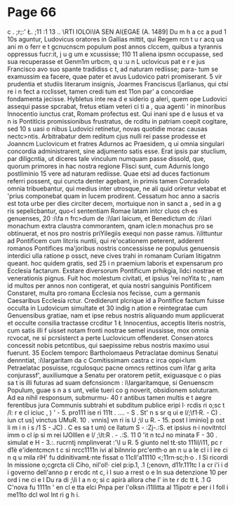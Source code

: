 # Page 66

c . ;r;:' Ł. ;11 :1 13 .. \RTI IOLOì\IA SEN Al{EGAE (A. 1489] Du m h a cc a pud 1 10s aguntur, Ludovicus oratores in Gallias mittit, qui Regem rcn t u r acq ua ani m o ferr e t gcnucnscm populum post annos clccem, quibus a tyrannis oppressus fucr:it, j u g um e xcussisse; 110 11 aliena ipsmn occupasse, sed sua recuperasse et Genm1m urbcm, q u :u n L uclovicus pat e r e jus Francisco avo suo spante tradidiss c t, ad naturam rediisse; para- tum se examussim ea facere, quae pater et avus Ludovico patri promiserant. 5 vir prudentia et studiis literarum insignis, Joarmes Franciscus l\[arlianus, qui ctsi re i n fect a rcclisset, tamen credi tum est 11on par\' a concordiae fondamenta jecisse. Hybletus inte rea d e siderio g aleri, quem ope Ludovici assequi passe spcrabat, fretus etiam veteri ci ti a , qua agenti ' in minoribus lnnocentio iunctus crat, Romam profectus est. Qui inani spe d e lusus et va n is Pontitìcis promissionibus frustratus, de rcditu in patriam coepit cogitare, sed 10 s uasi o nibus Ludovici retinetur, novas quotidie morac causas nectc>ntis. Arbitrabatur dem reditum cjus nulli rei passe prodesse et Joanncm Luclovicum et fratres Adurnos ac Praesidem, q ui omnia singulari concordia administrarent, sine adjumento satis esse. Erat ipsis par stuclium, par diligcntia, ut diceres tale vinculum numquam passe dissold, que, quorum primores in hac nostra regione Flisci sunt, cum Adurnis longo postliminio 15 vere ad naturam rediisse. Quae etsi ad duces factionum referri possent, qui cuncta denter agebant, in primis tamen Conradolo omnia tribuebantur, qui medius inter utrosque, ne ali quid oriretur vetabat et 'prius componebat quam in lucem prodirent. Cessatum hoc anno a sacris est tota urbe per dies circiter decem, mortuique non in sanct a , sed in a g ris sepelicbantur, quo<l sententiam Romae latam intcr cluos ch·es genuenses, 20 :i\fa n frc>dum de :ì\Iari laicum, et Benedictum dc :i\Iari monachum extra claustra commorantem, qnam icle:n monachus pro se obtinuerat, et nos pro nostris priYilegiis exequi non passe ramus. ì\littuntur ad Pontificem cum litcris nuntii, qui re\'ocationem peterent, adderent romanos Pontifìces ma'joribus nostris concessisse ne populus genuensis interdici ulla ratione p ossct, neve cives trahi in romanam Curiam litigatnm queant. hoc quidem gratis, sed 25 i n praemium laboris et expensarum pro Ecclesia factarum. Exstare diversorum Pontificum prhikgia, lìdci nostrae et venerationis pignus. Fuit hoc molestum civitati, et ipsius 'rei noYita tc , nam id multos per annos non contigerat, et quia nostri sanguinis Pontificem Constaret, multa pro romana Ecclesia nos fecisse, cum a germanis Caesaribus Ecclesia rctur. Crediderunt plcrique id a Pontifice factum fuisse occulta in Ludovicum simultate et 30 indig n ation e reintegratae cum Genuensibus gratiae, nam et ipse rebus nostris aliquando mum applicuerat et occulte consilia tractasse crcditur 1 Ł lnnocentius, acceptis literis nostris, cum satis illi f uisset notam fronti nostrae semel inussisse, mox omnia rcvocat, ne si pcrsisterct a perte Luclovicum offenderet. Consen·atorcs concessit nobis petcntibus, qui saepissime rebus nostris maximo usui fuerunt. 35 Eoclem temporc Bartholomaeus Petraclatae dominus Senatui dennntiat, :i\Iargaritam da c Comitissimam castra c irca oppi<lum Petraelatac posuisse, rcgulosquc pacne omncs rettinos cum ì\far g arita conjurassf', auxiliumque a Senatu per oratorem petiit, exiguasque c o pias sa t is illi futuras ad suam defcnsioncm : ì\Iargaritamque, si Genuenscm Populum, guae s n a s unt, velie tueri co g noverit, obsidionem soluturam. Ad ea nihil responsum, submurmu- 40 r antibus tamen multis e t aegre ferentibus jura Communis subtrahi et subditum publice eripi I· rcdis ri o;sc t /I: r e cl iciuc , ) ' - 5. pro111 ise ri 111t . .... - S . St' n s sr q ui e l/;\f1·R. - C) . iun ct us] vinctus UMuR. 10 . vnnis] vn ri is U ;\l u R. - 15. post l iminio] p ost li m i n i s /1 S - JC) . C es sa t um) ce llatum S - :Zj-.:S. et ipsius n·i novitntcl imm o cl ip si m rei IJOlllen e l/ ;\lt:R . - .:S. 11 0 \'it n tcJ no minata F - 30 . simulat e H - 3.:. rucrntj nmplinverat :'\I u R. 5 giunto nel tŁ·sto 111il/i11, pc r d1è e\'identcmcn t c si nrcc1111n ivi al bilnnrio prc\'enth·o an n u a le cl i l ire ci n q u mila rlH' fu ddinitivamŁ·nte fissat o 11cll'a11110 <;11rn·sc;h·o . I Si ricordi In missione o;cgrcta cli Ciho, nil'ol!· ciel p:ip.1, .1 (;enovn, d11r.111tc l a cr i'i i d i governo dell'anno p r ercdc nt c, i l suo a rrest o e In sua detenzione 10 per ord i ne ci e l Du ra di ;\li l a n o; si c apirà allora che l' in te r dc tt Ł .1 G C'nova fu 1111n \' en cl e tta elci Pnpa per l'olksn i11llitta al 11ipotr e per i l foll i me11to dcl wol Int ri g h i.